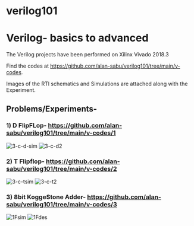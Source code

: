 # verilog101
# Verilog- basics to advanced

The Verilog projects have been performed on Xilinx Vivado 2018.3

Find the codes at https://github.com/alan-sabu/verilog101/tree/main/v-codes.

Images of the RTl schematics and Simulations are attached along with the Experiment.

## Problems/Experiments-

### 1) D FlipFLop- https://github.com/alan-sabu/verilog101/tree/main/v-codes/1
 ![3-c-d-sim](https://user-images.githubusercontent.com/75666405/114539573-42737600-9c72-11eb-8c60-e486560008da.JPG)
![3-c-d2](https://user-images.githubusercontent.com/75666405/114539613-4901ed80-9c72-11eb-9a0d-4adf2d74f7e7.JPG)


### 2) T Flipflop- https://github.com/alan-sabu/verilog101/tree/main/v-codes/2
 ![3-c-tsim](https://user-images.githubusercontent.com/75666405/114539661-54551900-9c72-11eb-8ff8-88471d1a414a.JPG)
![3-c-t2](https://user-images.githubusercontent.com/75666405/114539681-58813680-9c72-11eb-9586-147eed3d43ad.JPG)


### 3) 8bit KoggeStone Adder- https://github.com/alan-sabu/verilog101/tree/main/v-codes/3
![1Fsim](https://user-images.githubusercontent.com/75666405/114539717-633bcb80-9c72-11eb-9b13-6b09f927dbb6.JPG)
![1Fdes](https://user-images.githubusercontent.com/75666405/114539720-646cf880-9c72-11eb-9cbd-287f4c7fbf05.JPG)
